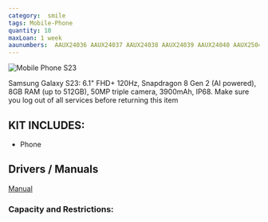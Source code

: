 ```yaml
---
category:  smile
tags: Mobile-Phone
quantity: 10
maxLoan: 1 week
aaunumbers:  AAUX24036 AAUX24037 AAUX24038 AAUX24039 AAUX24040 AAUX25042 AAUX25041 AAUX25040 AAUX25039 AAUX25038
---
```

![Mobile Phone S23](https://fdn2.gsmarena.com/vv/pics/samsung/samsung-galaxy-s23-5g-3.jpg)

Samsung Galaxy S23: 6.1" FHD+ 120Hz, Snapdragon 8 Gen 2 (AI powered), 8GB RAM (up to 512GB), 50MP triple camera, 3900mAh, IP68. Make sure you log out of all services before returning this item
## KIT INCLUDES:
-  Phone

## Drivers / Manuals
[Manual](https://www.samsung.com/dk/support/model/SM-S911BLGGEUB/)



### Capacity and Restrictions:
